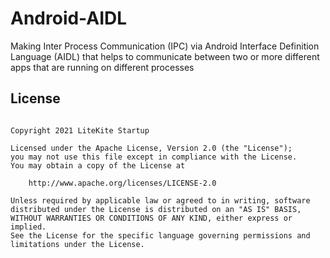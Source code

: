 # Android-AIDL

Making Inter Process Communication (IPC) via Android Interface Definition Language (AIDL) that helps to communicate between two or more different apps that are running on different processes

## License

~~~

Copyright 2021 LiteKite Startup

Licensed under the Apache License, Version 2.0 (the "License");
you may not use this file except in compliance with the License.
You may obtain a copy of the License at

    http://www.apache.org/licenses/LICENSE-2.0

Unless required by applicable law or agreed to in writing, software
distributed under the License is distributed on an "AS IS" BASIS, 
WITHOUT WARRANTIES OR CONDITIONS OF ANY KIND, either express or implied.
See the License for the specific language governing permissions and
limitations under the License.

~~~